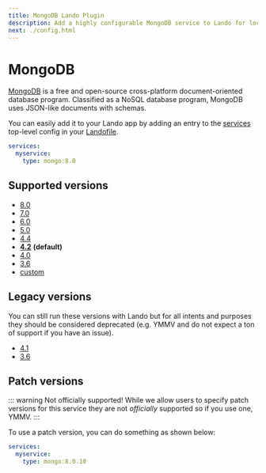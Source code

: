 ```yaml
---
title: MongoDB Lando Plugin
description: Add a highly configurable MongoDB service to Lando for local development with all the power of Docker and Docker Compose.
next: ./config.html
---
```


# MongoDB

[MongoDB](https://www.mongodb.com/) is a free and open-source cross-platform document-oriented database program. Classified as a NoSQL database program, MongoDB uses JSON-like documents with schemas.

You can easily add it to your Lando app by adding an entry to the [services](https://docs.lando.dev/services/lando-3.html) top-level config in your [Landofile](https://docs.lando.dev/landofile/).

```yaml
services:
  myservice:
    type: mongo:8.0
```

## Supported versions

*   [8.0](https://hub.docker.com/_/mongo)
*   [7.0](https://hub.docker.com/_/mongo)
*   [6.0](https://hub.docker.com/_/mongo)
*   [5.0](https://hub.docker.com/r/bitnami/mongodb)
*   [4.4](https://hub.docker.com/r/bitnami/mongodb)
*   **[4.2](https://hub.docker.com/r/bitnami/mongodb)**  **(default)**
*   [4.0](https://hub.docker.com/r/bitnami/mongodb)
*   [3.6](https://hub.docker.com/r/bitnami/mongodb)
*   [custom](https://docs.lando.dev/services/lando-3.html#overrides)

## Legacy versions

You can still run these versions with Lando but for all intents and purposes they should be considered deprecated (e.g. YMMV and do not expect a ton of support if you have an issue).

*   [4.1](https://hub.docker.com/r/bitnami/mongodb)
*   [3.6](https://hub.docker.com/r/bitnami/mongodb)

## Patch versions

::: warning Not officially supported!
While we allow users to specify patch versions for this service they are not *officially* supported so if you use one, YMMV.
:::

To use a patch version, you can do something as shown below:

```yaml
services:
  myservice:
    type: mongo:8.0.10
```

